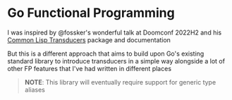 # Go Functional Programming

I was inspired by @fossker's wonderful talk at Doomconf 2022H2 and his
[Common Lisp Transducers](https://codeberg.org/fosskers/cl-transducers)
package and documentation

But this is a different approach that aims to build upon Go's existing standard
library to introduce transducers in a simple way alongside a lot of other
FP features that I've had written in different places

> **NOTE**: This library will eventually require support for generic type aliases
